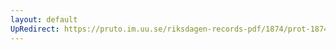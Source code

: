 ```yaml
---
layout: default
UpRedirect: https://pruto.im.uu.se/riksdagen-records-pdf/1874/prot-1874--ak--326/prot-1874--ak--326_053.pdf
---
```

